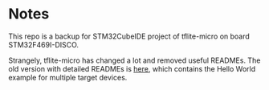 # Notes

This repo is a backup for STM32CubeIDE project of tflite-micro on board STM32F469I-DISCO.

Strangely, tflite-micro has changed a lot and removed useful READMEs. The old version with detailed READMEs is [here](TfliteRepo), which contains the Hello World example for multiple target devices.

[TfliteRepo]: [https://github.com/tensorflow/tflite-micro/tree/e8dd8174b5c496e7c3dea41f74329ddc23d32c02/tensorflow/lite/micro/examples/hello_world#deploy-to-STM32F746]